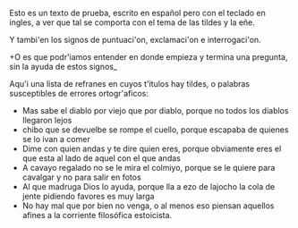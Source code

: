 Esto es un texto de prueba, escrito en español pero con el teclado en ingles, a ver que tal se comporta con el tema de las tildes y la eñe.

Y tambi'en los signos de puntuaci'on, exclamaci'on e interrogaci'on. 

+O es que podr'iamos entender en donde empieza y termina una pregunta, sin la ayuda de estos signos_

Aqu'i una lista de refranes en cuyos t'itulos hay tildes, o palabras susceptibles de errores ortogr'aficos:
- Mas sabe el diablo por viejo que por diablo, porque no todos los diablos llegaron lejos 
- chibo que se devuelbe se rompe el cuello, porque escapaba de quienes se lo ivan a comer
- Dime con quien andas y te dire quien eres, porque obviamente eres el que esta al lado de aquel con el que andas
- A cavayo regalado no se le mira el colmiyo, porque se le quiere para cavalgar y no para salir en fotos
- Al que madruga Dios lo ayuda, porque lla a ezo de lajocho la cola de jente pidiendo favores es muy larga 
- No hay mal que por bien no venga, o al menos eso piensan aquellos afines a la corriente filosófica estoicista.

